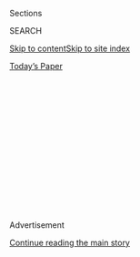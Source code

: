 <div id="app">

<div>

<div>

<div>

<div class="NYTAppHideMasthead css-1q2w90k e1suatyy0">

<div class="section css-ui9rw0 e1suatyy2">

<div class="css-eph4ug er09x8g0">

<div class="css-6n7j50">

</div>

<span class="css-1dv1kvn">Sections</span>

<div class="css-10488qs">

<span class="css-1dv1kvn">SEARCH</span>

</div>

[Skip to content](#site-content)[Skip to site
index](#site-index)

</div>

<div class="css-10698na e1huz5gh0">

</div>

</div>

<div id="masthead-bar-one" class="section hasLinks css-15hmgas e1csuq9d3">

<div class="css-uqyvli e1csuq9d0">

</div>

<div class="css-1uqjmks e1csuq9d1">

</div>

<div class="css-9e9ivx">

[](https://myaccount.nytimes.com/auth/login?response_type=cookie&client_id=vi)

</div>

<div class="css-1bvtpon e1csuq9d2">

[Today’s
Paper](https://www.nytimes.com/section/todayspaper)

</div>

</div>

</div>

</div>

<div data-aria-hidden="false">

<div id="site-content" data-role="main">

<div>

<div class="css-1aor85t" style="opacity:0.000000001;z-index:-1;visibility:hidden">

<div class="css-1hqnpie">

<div class="css-epjblv">

<span class="css-z6pdnw">Victory Gardens Were More About Solidarity Than
Survival</span>

</div>

<div class="css-k008qs">

<div class="css-1iwv8en">

<span class="css-18z7m18"></span>

<div>

<div>

</div>

</div>

</div>

<span class="css-1n6z4y">https://nyti.ms/3fwxWQt</span>

<div class="css-1705lsu">

<div class="css-4xjgmj">

<div class="css-4skfbu" data-role="toolbar" data-aria-label="Social Media Share buttons, Save button, and Comments Panel with current comment count" data-testid="share-tools">

  - 
  - 
  - 
  - 
    
    <div class="css-6n7j50">
    
    </div>

  - 
  - 

</div>

</div>

</div>

</div>

</div>

</div>

<div id="NYT_TOP_BANNER_REGION" class="css-13pd83m">

</div>

<div id="top-wrapper" class="css-1sy8kpn">

<div id="top-slug" class="css-l9onyx">

Advertisement

</div>

[Continue reading the main
story](#after-top)

<div class="ad top-wrapper" style="text-align:center;height:100%;display:block;min-height:250px">

<div id="top" class="place-ad" data-position="top" data-size-key="top">

</div>

</div>

<div id="after-top">

</div>

</div>

<div>

<div id="sponsor-wrapper" class="css-1hyfx7x">

<div id="sponsor-slug" class="css-19vbshk">

Supported by

</div>

[Continue reading the main
story](#after-sponsor)

<div id="sponsor" class="ad sponsor-wrapper" style="text-align:center;height:100%;display:block">

</div>

<div id="after-sponsor">

</div>

</div>

<div class="css-186x18t">

Beyond the World War II We Know

</div>

<div class="css-1vkm6nb ehdk2mb0">

# Victory Gardens Were More About Solidarity Than Survival

</div>

During World War II, millions of Americans grew their own vegetables,
but the movement was driven much more by government and corporate
messaging than by the threat of starvation.

<div class="css-79elbk" data-testid="photoviewer-wrapper">

<div class="css-z3e15g" data-testid="photoviewer-wrapper-hidden">

</div>

<div class="css-1a48zt4 ehw59r15" data-testid="photoviewer-children">

![<span class="css-i48y28 e13ogyst0" data-aria-hidden="true">Public
service advertisements urging Americans to grow vegetables and to can
them peppered magazines, libraries, community centers and newsreels in
movie theaters during World War
II.</span><span class="css-ach9cc e1z0qqy90" itemprop="copyrightHolder"><span class="css-1ly73wi e1tej78p0">Credit...</span><span><span>National
Archives</span></span></span>](https://static01.nyt.com/images/2020/07/15/multimedia/15ww2-victory-gardens-01/15ww2-victory-gardens-01-articleLarge.png?quality=75&auto=webp&disable=upscale)

</div>

</div>

<div class="css-18e8msd">

<div class="css-vp77d3 epjyd6m0">

<div class="css-1baulvz">

By [<span class="css-1baulvz last-byline" itemprop="name">Jennifer
Steinhauer</span>](https://www.nytimes.com/by/jennifer-steinhauer)

</div>

</div>

  - July 15,
    2020

  - 
    
    <div class="css-4xjgmj">
    
    <div class="css-d8bdto" data-role="toolbar" data-aria-label="Social Media Share buttons, Save button, and Comments Panel with current comment count" data-testid="share-tools">
    
      - 
      - 
      - 
      - 
        
        <div class="css-6n7j50">
        
        </div>
    
      - 
      - 
    
    </div>
    
    </div>

</div>

</div>

<div class="section meteredContent css-1r7ky0e" name="articleBody" itemprop="articleBody">

<div class="css-1fanzo5 StoryBodyCompanionColumn">

<div class="css-53u6y8">

***In the latest article from “*[*Beyond the World War II We
Know*](https://www.nytimes.com/spotlight/beyond-wwii)*,” a series from
The Times that documents lesser-known stories from World War II, we
recount the history of victory gardens and some of the misconceptions of
how they emerged after the United States joined the conflict.***

Of all the celebrated nostalgic markers of World War II, few are as
memorable as America’s victory gardens — those open lots, rooftops and
backyards made resplendent with beets, broccoli, kohlrabi, parsnips and
spinach to substitute for the commercial crops diverted to troops
overseas during the war.

The gardens were strongly encouraged by the American government during
World War I as part of the at-home efforts, yet they became immensely
more popular with the introduction of food rationing during the Second
World War as processed and canned foods were shipped abroad.

It’s often said that this later era of victory gardens emerged out of
grass-roots collective action to prevent the risk of running out of
food, which was already hurting countries all over Europe. Despite the
millions of pounds of food being diverted from American kitchen tables
for the war effort, there was little threat of citizens going hungry.
Rather, the victory-garden movement was driven much more by government
and corporate messaging meant to invoke American solidarity.

</div>

</div>

<div class="css-1fanzo5 StoryBodyCompanionColumn">

<div class="css-53u6y8">

“Americans like to portray that they worked hard and would have starved
had they not gardened,” said Allan M. Winkler, a distinguished professor
emeritus of history at Miami University of Ohio. “Victory gardens were a
symbol of abundance and doing it yourself, but that was more symbolism
than reality.”

Nearly two-thirds of American households participated in some form of
national harvest; even Eleanor Roosevelt
[planted](https://library.si.edu/exhibition/cultivating-americas-gardens/gardening-for-the-common-good)
a victory garden on the White House lawn. By 1943, close to 20 million
families planted seven million acres of gardens across the United
States, producing more than 15 billion pounds, or roughly 40 percent, of
the fresh produce Americans consumed that year.

Public service advertisements urging Americans to grow vegetables and to
can them peppered libraries, community centers and newsreels in movie
theaters. They offered motivational messages such as “Your country needs
soybeans,” and [“Can all you can. It’s a real war
job\!”](https://www.history.nd.gov/exhibits/gardening/militaryevents16.html)
One poster featured a fresh-faced girl in overalls holding a hoe and a
basket of bounty, with the tagline “Grow vitamins at your kitchen
door.”

</div>

</div>

<div class="css-a7yk8a e73j0it0">

<div class="css-1xdhyk6 erfvjey0">

<span class="css-1ly73wi e1tej78p0">Image</span>

<div class="css-zjzyr8">

<div data-testid="lazyimage-container" style="height:567.7555555555555px">

</div>

</div>

</div>

<span class="css-i48y28 e13ogyst0" data-aria-hidden="true">The
victory-garden movement was driven by government and corporate messaging
meant to invoke American
solidarity.</span><span class="css-ach9cc e1z0qqy90" itemprop="copyrightHolder"><span class="css-1ly73wi e1tej78p0">Credit...</span><span>National
Archives</span></span>

<div class="css-1xdhyk6 erfvjey0">

<span class="css-1ly73wi e1tej78p0">Image</span>

<div class="css-zjzyr8">

<div data-testid="lazyimage-container" style="height:554.2222222222222px">

</div>

</div>

</div>

<span class="css-i48y28 e13ogyst0" data-aria-hidden="true">Corporations
received tax breaks for promoting the war efforts to
consumers.</span><span class="css-ach9cc e1z0qqy90" itemprop="copyrightHolder"><span class="css-1ly73wi e1tej78p0">Credit...</span><span>Library
of Congress</span></span>

</div>

<div class="css-1fanzo5 StoryBodyCompanionColumn">

<div class="css-53u6y8">

Still, food-production levels throughout American involvement in the war
were pretty stable. The peak year of rationing in the United States was
in 1943, and food shortages never neared those in Europe and Asia. In
1942, for example, Americans consumed 138 pounds of meat per capita, a
mere three pounds less than the prior year, according to Amy Bentley’s
1998 book “Eating for Victory: Food Rationing and the Politics of
Domesticity.” Americans were pressed to leave more for troops, with
government campaigns stressing that fighting men would get their
[strength](https://books.google.com/books?id=InqSoenmQ0IC&pg=PA85&source=gbs_toc_r&cad=4#v=onepage&q=soy&f=false)from
meat.

</div>

</div>

<div class="css-1fanzo5 StoryBodyCompanionColumn">

<div class="css-53u6y8">

“Look and Life magazines were where people got information,” said
Bentley, a professor of food studies at New York University. “Citizens
had a clear understanding of the threats of war and what their efforts
were supposed to be, and corporations wanted to be associated with
that.”

The National Victory Garden Program, which was created by the War Food
Administration in 1941, got early and strong support from corporations.
It was a very top-down movement, with a board composed of chief
executives from agriculture companies who saw the gardens as an exercise
both in expressing their patriotism and product placement, according to
Anastasia Day, a scholar in the University of Delaware’s history
department. Many of the companies gave packs of seeds — often labeled
“Victory Seeds” — with purchase of their products. In return,
corporations received tax breaks for promoting the war efforts to
consumers.

“I think one modern-day analogue is how big oil companies promote
alternative energies and green washing, ostensibly working against their
own interest,” said Day. “Just as Green Giant peas were big supporters
of victory gardens.”

The messaging from the top also attempted to shift American eating
habits through promotional campaigns and even changing nutritional
guidelines that often celebrated specific sectors of agriculture. For
example, as the government tried to further ration meat intended for
servicemen, Americans were pushed to enjoy soybeans, peanut butter, eggs
and organ meats. Newspapers printed how-to columns on building chicken
houses and caring for
hens.

</div>

</div>

<div class="css-a7yk8a e73j0it0">

<div class="css-1xdhyk6 erfvjey0">

<span class="css-1ly73wi e1tej78p0">Image</span>

<div class="css-zjzyr8">

<div data-testid="lazyimage-container" style="height:514.2666666666668px">

</div>

</div>

</div>

<span class="css-i48y28 e13ogyst0" data-aria-hidden="true">As the
government tried to ration meat intended for servicemen, Americans were
pushed to enjoy
soybeans.</span><span class="css-ach9cc e1z0qqy90" itemprop="copyrightHolder"><span class="css-1ly73wi e1tej78p0">Credit...</span><span>National
Archives</span></span>

<div class="css-1xdhyk6 erfvjey0">

<span class="css-1ly73wi e1tej78p0">Image</span>

<div class="css-zjzyr8">

<div data-testid="lazyimage-container" style="height:509.7555555555556px">

</div>

</div>

</div>

<span class="css-i48y28 e13ogyst0" data-aria-hidden="true">By 1943,
close to 20 million families had planted seven million acres of gardens
across the United
States.</span><span class="css-ach9cc e1z0qqy90" itemprop="copyrightHolder"><span class="css-1ly73wi e1tej78p0">Credit...</span><span>National
Archives</span></span>

</div>

<div class="css-1fanzo5 StoryBodyCompanionColumn">

<div class="css-53u6y8">

While it feels easy to draw narrative lines between victory gardens and
the organic, local food movement of today, in truth the fresh-vegetable
trends of World War II were almost immediately subsumed by postwar
Jell-O molds, cake mixes and frozen dinners — all markers of modern
living at the time. Many women did most of the cooking and enjoyed being
free of domestic gardening and canning, and celebrated all forms of
culinary convenience during the baby boom era. That was especially true
of white families who populated the newly developing suburbs after the
war.

“The rise of suburbs was the culmination of this urge that owning
property and having your own space of land is something that is
inherently American,” Day explained. “Victory gardens were a
transitional phase on the way to the promise that was largely fulfilled
for white, upwardly mobile working-class Americans as they moved to the
suburbs,” where victory gardens all but disappeared.

</div>

</div>

<div class="css-1fanzo5 StoryBodyCompanionColumn">

<div class="css-53u6y8">

The gleaming new suburban developments tended not to include garden
plots. What is more, entrusting corporations with food preparation was
the ultimate postwar cultural shift (so cleverly captured in the show
“Mad Men”).

As a result of the new processed food trends, American tastes evolved
too, trending away from<span class="css-8l6xbc evw5hdy0"> </span>fresh
flavors and seasonal produce. A generation later, those preferences
would return to become the centerpieces of upscale restaurants in the
contemporary United States. While many Black families in the South and
Latinos in the Southwest kept up gardening traditions, predominantly
white suburban homes were big on shelf-stable products to fill newly
expansive pantries, and technology that had gone toward the war effort
was transplanted to things used in the home.

“The golden age of food processing created a plethora of products, and
consumers were enamored by them,” Bentley said. “Fresh-tasting produce
becomes less important than convenience, shelf stability, price and
storage capacity. People also learned they like the heavy sugars and
salt used in canned vegetables and fruit.”

This spring, there was a spurt of [new
attention](https://www.nytimes.com/2020/04/15/magazine/gardening-quarantine-coronavirus.html)
to the wartime victory gardens, and a search for lessons and inspiration
for Americans locked down in response to the coronavirus pandemic. Some
citizens were turning to their own gardens for dinner. There was a spate
of replanting
[onions](https://www.eater.com/2020/4/16/21224012/quarantine-trend-growing-scallions-vegetables-jars-water-kitchen-scraps)
from scraps and a [run on
seeds.](https://www.reuters.com/article/us-health-coronavirus-gardens/home-gardening-blooms-around-the-world-during-coronavirus-lockdowns-idUSKBN2220D3)
But that attention has been eclipsed by ominous news from the home
front, where coronavirus infections and deaths have
surged,<span class="css-8l6xbc evw5hdy0"> </span>and backyard gardening
in 2020 has lacked a unified, depoliticized social movement to fuel it.

“As I think about the victory gardens of World War II, I think their
most important value was in getting the public to feel involved in the
war,” Winkler said. “In the Covid-19 pandemic, there is some of that.
Wearing masks is protective, and necessary, to be sure, but it also
gives us a sense of doing our part.”

</div>

</div>

<div>

</div>

</div>

<div>

</div>

<div>

</div>

<div>

</div>

<div>

<div id="bottom-wrapper" class="css-1ede5it">

<div id="bottom-slug" class="css-l9onyx">

Advertisement

</div>

[Continue reading the main
story](#after-bottom)

<div id="bottom" class="ad bottom-wrapper" style="text-align:center;height:100%;display:block;min-height:90px">

</div>

<div id="after-bottom">

</div>

</div>

</div>

</div>

</div>

## Site Index

<div>

</div>

## Site Information Navigation

  - [© <span>2020</span> <span>The New York Times
    Company</span>](https://help.nytimes.com/hc/en-us/articles/115014792127-Copyright-notice)

<!-- end list -->

  - [NYTCo](https://www.nytco.com/)
  - [Contact
    Us](https://help.nytimes.com/hc/en-us/articles/115015385887-Contact-Us)
  - [Work with us](https://www.nytco.com/careers/)
  - [Advertise](https://nytmediakit.com/)
  - [T Brand Studio](http://www.tbrandstudio.com/)
  - [Your Ad
    Choices](https://www.nytimes.com/privacy/cookie-policy#how-do-i-manage-trackers)
  - [Privacy](https://www.nytimes.com/privacy)
  - [Terms of
    Service](https://help.nytimes.com/hc/en-us/articles/115014893428-Terms-of-service)
  - [Terms of
    Sale](https://help.nytimes.com/hc/en-us/articles/115014893968-Terms-of-sale)
  - [Site
    Map](https://spiderbites.nytimes.com)
  - [Help](https://help.nytimes.com/hc/en-us)
  - [Subscriptions](https://www.nytimes.com/subscription?campaignId=37WXW)

</div>

</div>

</div>

</div>
